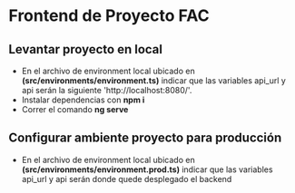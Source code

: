 # Frontend de Proyecto FAC

## Levantar proyecto en local
- En el archivo de environment local ubicado en **(src/environments/environment.ts)** indicar que las variables api_url y api serán la siguiente 'http://localhost:8080/'.
- Instalar dependencias con **npm i**
- Correr el comando **ng serve**

## Configurar ambiente proyecto para producción
- En el archivo de environment local ubicado en **(src/environments/environment.prod.ts)** indicar que las variables api_url y api serán donde quede desplegado el backend
